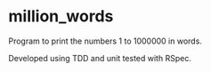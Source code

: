 million_words
=============

Program to print the numbers 1 to 1000000 in words.

Developed using TDD and unit tested with RSpec.
